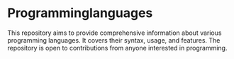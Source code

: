 # Programminglanguages
This repository aims to provide comprehensive information about various programming languages. It covers their syntax, usage, and features. The repository is open to contributions from anyone interested in programming.
